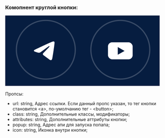 ### Комопнент круглой кнопки:
![screenshot](./button-circle-icon-example.png?raw=true "Скриншот компонента круглой кнопки")

Пропсы:
- url: string, Адрес ссылки. Если данный пропс указан, то тег кнопки становится \<a>, по-умолчанию тег - \<button>;
- class: string, Дополнительные классы, модификаторы;
- attributes: string, Дополнительные аттрибуты кнопки;
- popup: string, Адрес апи для запуска попапа;
- icon: string, Иконка внутри кнопки;
